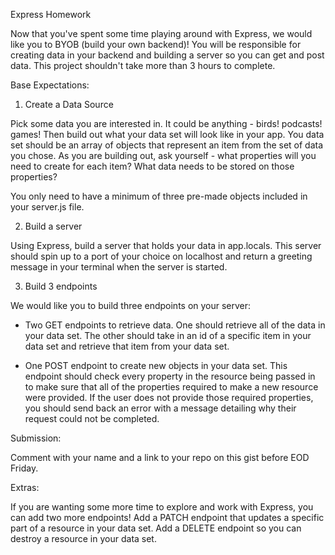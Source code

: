 Express Homework

Now that you've spent some time playing around with Express, we would like you to BYOB (build your own backend)! You will be responsible for creating data in your backend and building a server so you can get and post data. This project shouldn't take more than 3 hours to complete.

Base Expectations:

1. Create a Data Source

Pick some data you are interested in. It could be anything - birds! podcasts! games! Then build out what your data set will look like in your app. You data set should be an array of objects that represent an item from the set of data you chose. As you are building out, ask yourself - what properties will you need to create for each item? What data needs to be stored on those properties?

You only need to have a minimum of three pre-made objects included in your server.js file.

2. Build a server

Using Express, build a server that holds your data in app.locals. This server should spin up to a port of your choice on localhost and return a greeting message in your terminal when the server is started.

3. Build 3 endpoints

We would like you to build three endpoints on your server: 

- Two GET endpoints to retrieve data. One should retrieve all of the data in your data set. The other should take in an id of a specific item in your data set and retrieve that item from your data set.

- One POST endpoint to create new objects in your data set. This endpoint should check every property in the resource being passed in to make sure that all of the properties required to make a new resource were provided. If the user does not provide those required properties, you should send back an error with a message detailing why their request could not be completed.

Submission:

Comment with your name and a link to your repo on this gist before EOD Friday. 

Extras:

If you are wanting some more time to explore and work with Express, you can add two more endpoints! Add a PATCH endpoint that updates a specific part of a resource in your data set. Add a DELETE endpoint so you can destroy a resource in your data set.
